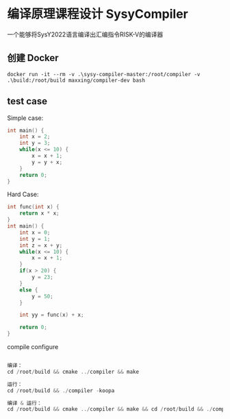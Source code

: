 # 编译原理课程设计 SysyCompiler

一个能够将SysY2022语言编译出汇编指令RISK-V的编译器



## 创建 Docker
```
docker run -it --rm -v .\sysy-compiler-master:/root/compiler -v .\build:/root/build maxxing/compiler-dev bash
```



## test case 

Simple case: 
```cpp
int main() {
	int x = 2; 
	int y = 3; 
	while(x <= 10) {
		x = x + 1; 
		y = y + x; 
	}
	return 0; 
}
```

Hard Case: 
```cpp
int func(int x) {
	return x * x; 
}
int main() {
	int x = 0; 
	int y = 1; 
	int z = x + y; 
	while(x <= 10) {
		x = x + 1; 
	}
    if(x > 20) {
        y = 23; 
    }
    else {
        y = 50;
    }

	int yy = func(x) + x; 

	return 0; 
}
```

compile configure
```c++ 

编译：
cd /root/build && cmake ../compiler && make

运行：
cd /root/build && ./compiler -koopa

编译 & 运行：
cd /root/build && cmake ../compiler && make && cd /root/build && ./compiler -koopa
```
